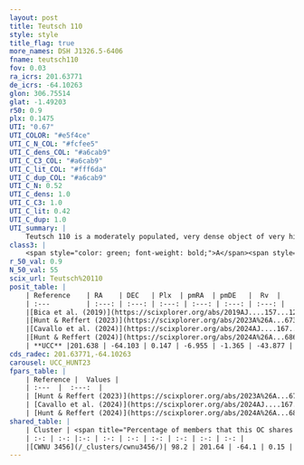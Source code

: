 ```yaml
---
layout: post
title: Teutsch 110
style: style
title_flag: true
more_names: DSH J1326.5-6406
fname: teutsch110
fov: 0.03
ra_icrs: 201.63771
de_icrs: -64.10263
glon: 306.75514
glat: -1.49203
r50: 0.9
plx: 0.1475
UTI: "0.67"
UTI_COLOR: "#e5f4ce"
UTI_C_N_COL: "#fcfee5"
UTI_C_dens_COL: "#a6cab9"
UTI_C_C3_COL: "#a6cab9"
UTI_C_lit_COL: "#fff6da"
UTI_C_dup_COL: "#a6cab9"
UTI_C_N: 0.52
UTI_C_dens: 1.0
UTI_C_C3: 1.0
UTI_C_lit: 0.42
UTI_C_dup: 1.0
UTI_summary: |
    Teutsch 110 is a moderately populated, very dense object of very high C3 quality. It is poorly studied in the literature. This object shares a large percentage of members with a later reported entry.
class3: |
    <span style="color: green; font-weight: bold;">A</span><span style="color: green; font-weight: bold;">A</span>
r_50_val: 0.9
N_50_val: 55
scix_url: Teutsch%20110
posit_table: |
    | Reference    | RA    | DEC   | Plx  | pmRA  | pmDE   |  Rv  |
    | :---         | :---: | :---: | :---: | :---: | :---: | :---: |
    |[Bica et al. (2019)](https://scixplorer.org/abs/2019AJ....157...12B) | 201.648 | -64.1 | -- | -- | -- | -- |
    |[Hunt & Reffert (2023)](https://scixplorer.org/abs/2023A%26A...673A.114H) | 201.637 | -64.106 | 0.138 | -6.96 | -1.376 | -40.992 |
    |[Cavallo et al. (2024)](https://scixplorer.org/abs/2024AJ....167...12C) | 201.635 | -64.1 | 0.138 | -- | -- | -- |
    |[Hunt & Reffert (2024)](https://scixplorer.org/abs/2024A%26A...686A..42H) | 201.637 | -64.106 | 0.138 | -6.96 | -1.376 | -40.992 |
    | **UCC** |201.638 | -64.103 | 0.147 | -6.955 | -1.365 | -43.877 | 
cds_radec: 201.63771,-64.10263
carousel: UCC_HUNT23
fpars_table: |
    | Reference |  Values |
    | :---  |  :---:  |
    | [Hunt & Reffert (2023)](https://scixplorer.org/abs/2023A%26A...673A.114H) | `AV50=2.937, diffAV50=1.879, MOD50=13.988, logAge50=8.413` |
    | [Cavallo et al. (2024)](https://scixplorer.org/abs/2024AJ....167...12C) | `AV50=3.06, dMod50=13.01, logAge50=8.67, [Fe/H]50=-0.71` |
    | [Hunt & Reffert (2024)](https://scixplorer.org/abs/2024A%26A...686A..42H) | `MassJ=1867.05` |
shared_table: |
    | Cluster | <span title="Percentage of members that this OC shares with the ones listed">%</span>   | RA   | DEC   | Plx   | pmRA  | pmDE  | Rv | UTI |
    | :-: | :-: |:-: | :-: | :-: | :-: | :-: | :-: | :-: |
    |[CWNU 3456](/_clusters/cwnu3456/)| 98.2 | 201.64 | -64.1 | 0.15 | -6.95 | -1.37 | -44.12 |0.12 |
---
```

